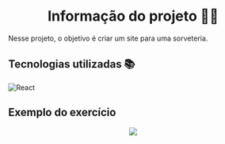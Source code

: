 ## <h1 align="center"> Informação do projeto 🧑‍💻 </h1>
Nesse projeto, o objetivo é criar um site para uma sorveteria.
## Tecnologias utilizadas 📚
![React](https://img.shields.io/badge/React-000?style=for-the-badge&logo=react&logoColor=61DAFB)

## Exemplo do exercício
 <p align="center">
    <img src="public/video.gif">
 </p>